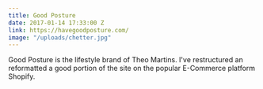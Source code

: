 ```yaml
---
title: Good Posture
date: 2017-01-14 17:33:00 Z
link: https://havegoodposture.com/
image: "/uploads/chetter.jpg"
---
```


Good Posture is the lifestyle brand of Theo Martins. I've restructured an reformatted a good portion of the site on the popular E-Commerce platform Shopify.